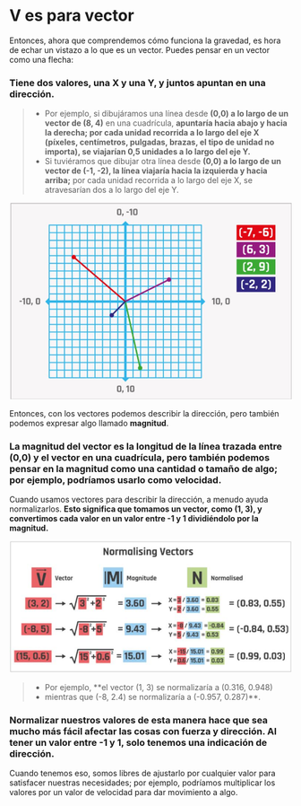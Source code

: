 # V es para vector
Entonces, ahora que comprendemos cómo funciona la gravedad, es hora de echar un vistazo a lo que es un vector. Puedes pensar en un vector como una flecha:

### Tiene dos valores, una X y una Y, y juntos apuntan en una dirección. 

>- Por ejemplo, si dibujáramos una línea desde **(0,0) a lo largo de un vector de (8, 4)** en una cuadrícula, **apuntaría hacia abajo y hacia la derecha; por cada unidad recorrida a lo largo del eje X (píxeles, centímetros, pulgadas, brazas, el tipo de unidad no importa), se viajarían 0,5 unidades a lo largo del eje Y.**
>- Si tuviéramos que dibujar otra línea desde **(0,0) a lo largo de un vector de (-1, -2), la línea viajaría hacia la izquierda y hacia arriba;** por cada unidad recorrida a lo largo del eje X, se atravesarían dos a lo largo del eje Y.

![](https://github.com/Ezzzzzzzzzzzzzz/Taller_PyG/blob/pyg_partII/PracticasPyG/Practica6/vectors.JPG)

Entonces, con los vectores podemos describir la dirección, pero también podemos expresar algo llamado **magnitud**. 

### La magnitud del vector es la longitud de la línea trazada entre (0,0) y el vector en una cuadrícula, pero también podemos pensar en la magnitud como una cantidad o tamaño de algo; por ejemplo, podríamos usarlo como velocidad. 

Cuando usamos vectores para describir la dirección, a menudo ayuda normalizarlos. **Esto significa que tomamos un vector, como (1, 3), y convertimos cada valor en un valor entre -1 y 1 dividiéndolo por la magnitud.** 

![](https://github.com/Ezzzzzzzzzzzzzz/Taller_PyG/blob/pyg_partII/PracticasPyG/Practica6/Normalization.JPG)

>- Por ejemplo, **el vector (1, 3) se normalizaría a (0.316, 0.948)
>- mientras que (-8, 2.4) se normalizaría a (-0.957, 0.287)**. 

### Normalizar nuestros valores de esta manera hace que sea mucho más fácil afectar las cosas con fuerza y dirección. Al tener un valor entre -1 y 1, solo tenemos una indicación de dirección.

Cuando tenemos eso, somos libres de ajustarlo por cualquier valor para satisfacer nuestras necesidades; por ejemplo, podríamos multiplicar los valores por un valor de velocidad para dar movimiento a algo.
<!--stackedit_data:
eyJoaXN0b3J5IjpbNDUzODQzODQxLC0xNzQ4ODk3MTU3LC0yMD
I1MzMyODMzLC0zNTE4NTcwNTgsLTc0NDc0NzEyMywxNjM4OTk1
OTcyXX0=
-->